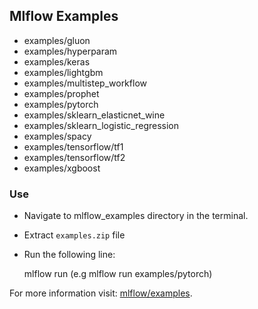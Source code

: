 ## Mlflow Examples
* examples/gluon
* examples/hyperparam
* examples/keras
* examples/lightgbm
* examples/multistep_workflow
* examples/prophet
* examples/pytorch
* examples/sklearn_elasticnet_wine
* examples/sklearn_logistic_regression
* examples/spacy
* examples/tensorflow/tf1
* examples/tensorflow/tf2
* examples/xgboost
### Use
* Navigate to mlflow_examples directory in the terminal.
* Extract `examples.zip` file
* Run the following line: 

    mlflow run <example-name-from-the-list-above> 
    (e.g mlflow run examples/pytorch)
    
For more information visit: [mlflow/examples](https://github.com/mlflow/mlflow/tree/master/examples).